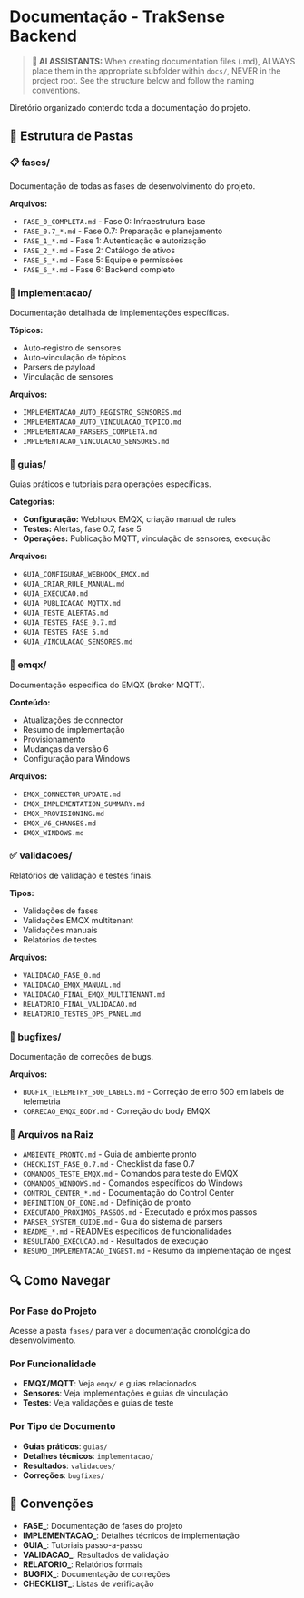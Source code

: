 # Documentação - TrakSense Backend

> **🤖 AI ASSISTANTS:** When creating documentation files (.md), ALWAYS place them in the appropriate subfolder within `docs/`, NEVER in the project root. See the structure below and follow the naming conventions.

Diretório organizado contendo toda a documentação do projeto.

## 📁 Estrutura de Pastas

### 📋 fases/
Documentação de todas as fases de desenvolvimento do projeto.

**Arquivos:**
- `FASE_0_COMPLETA.md` - Fase 0: Infraestrutura base
- `FASE_0.7_*.md` - Fase 0.7: Preparação e planejamento
- `FASE_1_*.md` - Fase 1: Autenticação e autorização
- `FASE_2_*.md` - Fase 2: Catálogo de ativos
- `FASE_5_*.md` - Fase 5: Equipe e permissões
- `FASE_6_*.md` - Fase 6: Backend completo

### 🔨 implementacao/
Documentação detalhada de implementações específicas.

**Tópicos:**
- Auto-registro de sensores
- Auto-vinculação de tópicos
- Parsers de payload
- Vinculação de sensores

**Arquivos:**
- `IMPLEMENTACAO_AUTO_REGISTRO_SENSORES.md`
- `IMPLEMENTACAO_AUTO_VINCULACAO_TOPICO.md`
- `IMPLEMENTACAO_PARSERS_COMPLETA.md`
- `IMPLEMENTACAO_VINCULACAO_SENSORES.md`

### 📖 guias/
Guias práticos e tutoriais para operações específicas.

**Categorias:**
- **Configuração:** Webhook EMQX, criação manual de rules
- **Testes:** Alertas, fase 0.7, fase 5
- **Operações:** Publicação MQTT, vinculação de sensores, execução

**Arquivos:**
- `GUIA_CONFIGURAR_WEBHOOK_EMQX.md`
- `GUIA_CRIAR_RULE_MANUAL.md`
- `GUIA_EXECUCAO.md`
- `GUIA_PUBLICACAO_MQTTX.md`
- `GUIA_TESTE_ALERTAS.md`
- `GUIA_TESTES_FASE_0.7.md`
- `GUIA_TESTES_FASE_5.md`
- `GUIA_VINCULACAO_SENSORES.md`

### 🔌 emqx/
Documentação específica do EMQX (broker MQTT).

**Conteúdo:**
- Atualizações de connector
- Resumo de implementação
- Provisionamento
- Mudanças da versão 6
- Configuração para Windows

**Arquivos:**
- `EMQX_CONNECTOR_UPDATE.md`
- `EMQX_IMPLEMENTATION_SUMMARY.md`
- `EMQX_PROVISIONING.md`
- `EMQX_V6_CHANGES.md`
- `EMQX_WINDOWS.md`

### ✅ validacoes/
Relatórios de validação e testes finais.

**Tipos:**
- Validações de fases
- Validações EMQX multitenant
- Validações manuais
- Relatórios de testes

**Arquivos:**
- `VALIDACAO_FASE_0.md`
- `VALIDACAO_EMQX_MANUAL.md`
- `VALIDACAO_FINAL_EMQX_MULTITENANT.md`
- `RELATORIO_FINAL_VALIDACAO.md`
- `RELATORIO_TESTES_OPS_PANEL.md`

### 🐛 bugfixes/
Documentação de correções de bugs.

**Arquivos:**
- `BUGFIX_TELEMETRY_500_LABELS.md` - Correção de erro 500 em labels de telemetria
- `CORRECAO_EMQX_BODY.md` - Correção do body EMQX

### 📄 Arquivos na Raiz

- `AMBIENTE_PRONTO.md` - Guia de ambiente pronto
- `CHECKLIST_FASE_0.7.md` - Checklist da fase 0.7
- `COMANDOS_TESTE_EMQX.md` - Comandos para teste do EMQX
- `COMANDOS_WINDOWS.md` - Comandos específicos do Windows
- `CONTROL_CENTER_*.md` - Documentação do Control Center
- `DEFINITION_OF_DONE.md` - Definição de pronto
- `EXECUTADO_PROXIMOS_PASSOS.md` - Executado e próximos passos
- `PARSER_SYSTEM_GUIDE.md` - Guia do sistema de parsers
- `README_*.md` - READMEs específicos de funcionalidades
- `RESULTADO_EXECUCAO.md` - Resultados de execução
- `RESUMO_IMPLEMENTACAO_INGEST.md` - Resumo da implementação de ingest

## 🔍 Como Navegar

### Por Fase do Projeto
Acesse a pasta `fases/` para ver a documentação cronológica do desenvolvimento.

### Por Funcionalidade
- **EMQX/MQTT**: Veja `emqx/` e guias relacionados
- **Sensores**: Veja implementações e guias de vinculação
- **Testes**: Veja validações e guias de teste

### Por Tipo de Documento
- **Guias práticos**: `guias/`
- **Detalhes técnicos**: `implementacao/`
- **Resultados**: `validacoes/`
- **Correções**: `bugfixes/`

## 📝 Convenções

- **FASE_**: Documentação de fases do projeto
- **IMPLEMENTACAO_**: Detalhes técnicos de implementação
- **GUIA_**: Tutoriais passo-a-passo
- **VALIDACAO_**: Resultados de validação
- **RELATORIO_**: Relatórios formais
- **BUGFIX_**: Documentação de correções
- **CHECKLIST_**: Listas de verificação
